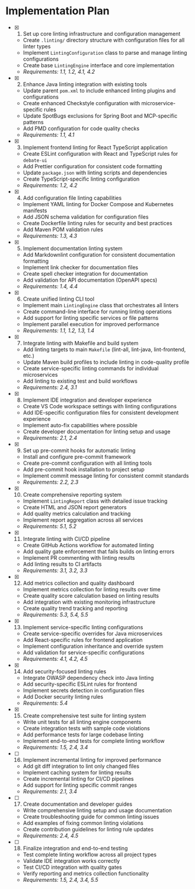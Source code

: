 # Implementation Plan

- [x] 1. Set up core linting infrastructure and configuration management

  - Create `.linting/` directory structure with configuration files for all
    linter types
  - Implement `LintingConfiguration` class to parse and manage linting
    configurations
  - Create base `LintingEngine` interface and core implementation
  - _Requirements: 1.1, 1.2, 4.1, 4.2_

- [x] 2. Enhance Java linting integration with existing tools

  - Update parent `pom.xml` to include enhanced linting plugins and
    configurations
  - Create enhanced Checkstyle configuration with microservice-specific rules
  - Update SpotBugs exclusions for Spring Boot and MCP-specific patterns
  - Add PMD configuration for code quality checks
  - _Requirements: 1.1, 4.1_

- [x] 3. Implement frontend linting for React TypeScript application

  - Create ESLint configuration with React and TypeScript rules for `debate-ui`
  - Add Prettier configuration for consistent code formatting
  - Update `package.json` with linting scripts and dependencies
  - Create TypeScript-specific linting configuration
  - _Requirements: 1.2, 4.2_

- [x] 4. Add configuration file linting capabilities

  - Implement YAML linting for Docker Compose and Kubernetes manifests
  - Add JSON schema validation for configuration files
  - Create Dockerfile linting rules for security and best practices
  - Add Maven POM validation rules
  - _Requirements: 1.3, 4.3_

- [x] 5. Implement documentation linting system

  - Add Markdownlint configuration for consistent documentation formatting
  - Implement link checker for documentation files
  - Create spell checker integration for documentation
  - Add validation for API documentation (OpenAPI specs)
  - _Requirements: 1.4, 4.4_

- [x] 6. Create unified linting CLI tool

  - Implement main `LintingEngine` class that orchestrates all linters
  - Create command-line interface for running linting operations
  - Add support for linting specific services or file patterns
  - Implement parallel execution for improved performance
  - _Requirements: 1.1, 1.2, 1.3, 1.4_

- [x] 7. Integrate linting with Makefile and build system

  - Add linting targets to main `Makefile` (lint-all, lint-java, lint-frontend,
    etc.)
  - Update Maven build profiles to include linting in code-quality profile
  - Create service-specific linting commands for individual microservices
  - Add linting to existing test and build workflows
  - _Requirements: 2.4, 3.1_

- [x] 8. Implement IDE integration and developer experience

  - Create VS Code workspace settings with linting configurations
  - Add IDE-specific configuration files for consistent development experience
  - Implement auto-fix capabilities where possible
  - Create developer documentation for linting setup and usage
  - _Requirements: 2.1, 2.4_

- [x] 9. Set up pre-commit hooks for automatic linting

  - Install and configure pre-commit framework
  - Create pre-commit configuration with all linting tools
  - Add pre-commit hook installation to project setup
  - Implement commit message linting for consistent commit standards
  - _Requirements: 2.2, 2.3_

- [x] 10. Create comprehensive reporting system

  - Implement `LintingReport` class with detailed issue tracking
  - Create HTML and JSON report generators
  - Add quality metrics calculation and tracking
  - Implement report aggregation across all services
  - _Requirements: 5.1, 5.2_

- [x] 11. Integrate linting with CI/CD pipeline

  - Create GitHub Actions workflow for automated linting
  - Add quality gate enforcement that fails builds on linting errors
  - Implement PR commenting with linting results
  - Add linting results to CI artifacts
  - _Requirements: 3.1, 3.2, 3.3_

- [x] 12. Add metrics collection and quality dashboard

  - Implement metrics collection for linting results over time
  - Create quality score calculation based on linting results
  - Add integration with existing monitoring infrastructure
  - Create quality trend tracking and reporting
  - _Requirements: 5.3, 5.4, 5.5_

- [x] 13. Implement service-specific linting configurations

  - Create service-specific overrides for Java microservices
  - Add React-specific rules for frontend application
  - Implement configuration inheritance and override system
  - Add validation for service-specific configurations
  - _Requirements: 4.1, 4.2, 4.5_

- [x] 14. Add security-focused linting rules

  - Integrate OWASP dependency check into Java linting
  - Add security-specific ESLint rules for frontend
  - Implement secrets detection in configuration files
  - Add Docker security linting rules
  - _Requirements: 5.4_

- [x] 15. Create comprehensive test suite for linting system

  - Write unit tests for all linting engine components
  - Create integration tests with sample code violations
  - Add performance tests for large codebase linting
  - Implement end-to-end tests for complete linting workflow
  - _Requirements: 1.5, 2.4, 3.4_

- [ ] 16. Implement incremental linting for improved performance

  - Add git diff integration to lint only changed files
  - Implement caching system for linting results
  - Create incremental linting for CI/CD pipelines
  - Add support for linting specific commit ranges
  - _Requirements: 2.1, 3.4_

- [ ] 17. Create documentation and developer guides

  - Write comprehensive linting setup and usage documentation
  - Create troubleshooting guide for common linting issues
  - Add examples of fixing common linting violations
  - Create contribution guidelines for linting rule updates
  - _Requirements: 2.4, 4.5_

- [ ] 18. Finalize integration and end-to-end testing
  - Test complete linting workflow across all project types
  - Validate IDE integration works correctly
  - Test CI/CD integration with quality gates
  - Verify reporting and metrics collection functionality
  - _Requirements: 1.5, 2.4, 3.4, 5.5_
